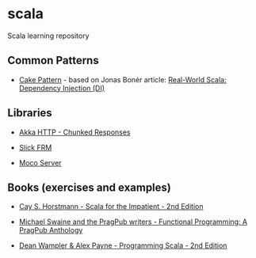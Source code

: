 # scala
Scala learning repository

## Common Patterns

- [Cake Pattern](https://github.com/igorsoto/scala/tree/master/patterns/cake-pattern) - based on Jonas Bonér article: [Real-World Scala: Dependency Injection (DI)](http://jonasboner.com/real-world-scala-dependency-injection-di/)

## Libraries

- [Akka HTTP - Chunked Responses](https://github.com/igorsoto/scala/tree/master/akka/http)

- [Slick FRM](https://github.com/igorsoto/scala/tree/master/slick)

- [Moco Server](https://github.com/igorsoto/scala/tree/master/test/moco)

## Books (exercises and examples)

- [Cay S. Horstmann - Scala for the Impatient - 2nd Edition](https://github.com/igorsoto/scala/tree/master/books/scala-for-the-impatient-2-edition)

- [Michael Swaine and the PragPub writers - Functional Programming: A PragPub Anthology](https://github.com/igorsoto/scala/tree/master/books/functional-programming-a-pragpub-anthology)

- [Dean Wampler & Alex Payne - Programming Scala - 2nd Edition](https://github.com/igorsoto/scala/tree/master/books/programming-scala-2-edition)